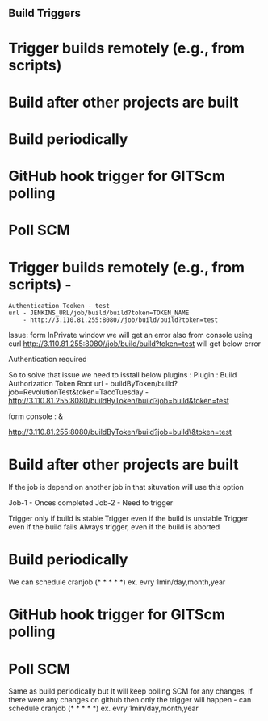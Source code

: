 ## Build Triggers

# Trigger builds remotely (e.g., from scripts)
# Build after other projects are built
# Build periodically
# GitHub hook trigger for GITScm polling
# Poll SCM


# Trigger builds remotely (e.g., from scripts) - 
	Authentication Teoken - test
	url - JENKINS_URL/job/build/build?token=TOKEN_NAME
	    - http://3.110.81.255:8080//job/build/build?token=test
	
Issue:  form InPrivate window we will get an error also from console using curl http://3.110.81.255:8080//job/build/build?token=test 
will get below error 


Authentication required
<!--
-->

So to solve that issue we need to isstall below plugins : 
Plugin : Build Authorization Token Root
	url - buildByToken/build?job=RevolutionTest&token=TacoTuesday
	    - http://3.110.81.255:8080/buildByToken/build?job=build&token=test

form console : \&

http://3.110.81.255:8080/buildByToken/build?job=build\&token=test

# Build after other projects are built

If the job is depend on another job in that situvation will use this option

Job-1 - Onces completed
	Job-2 - Need to trigger


Trigger only if build is stable
Trigger even if the build is unstable
Trigger even if the build fails
Always trigger, even if the build is aborted

# Build periodically

We can schedule cranjob (* * * * *) ex. evry 1min/day,month,year

# GitHub hook trigger for GITScm polling


# Poll SCM
Same as build periodically but It will keep polling SCM for any changes, if there were any changes on github then only the trigger will happen - can schedule cranjob (* * * * *) ex. evry 1min/day,month,year

